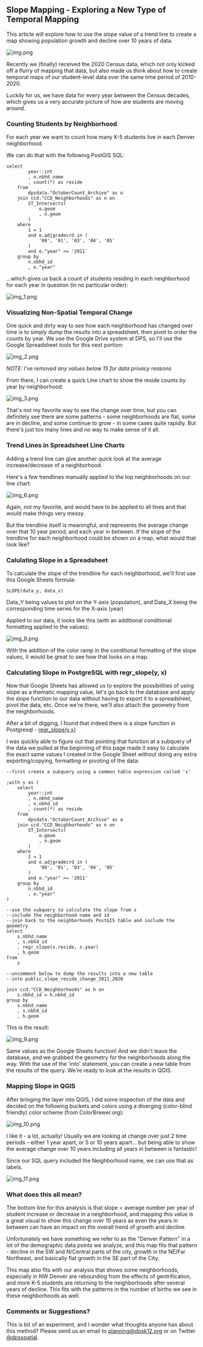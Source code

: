 ## Slope Mapping - Exploring a New Type of Temporal Mapping

This article will explore how to use the slope value of a trend line to create a map showing population growth and decline over 10 years of data. 

![img.png](assets/slopeimg.png)

Recently we (finally) received the 2020 Census data, which not only kicked off a flurry of mapping that data, but also made us think about how to create temporal maps of our student-level data over the same time period of 2010-2020. 

Luckily for us, we have data for every year between the Census decades, which gives us a very accurate picture of how are students are moving around. 

### Counting Students by Neighborhood 

For each year we want to count how many K-5 students live in each Denver neighborhood. 

We can do that with the following PostGIS SQL: 

    select
            year::int
            , n.nbhd_name
            , count(*) as reside
        from
            dpsdata."OctoberCount_Archive" as o
        join ccd."CCD_Neighborhoods" as n on
            ST_Intersects(
                o.geom
                , n.geom
            )
        where
            1 = 1
            and o.adjgradecrd in (
                '00', '01', '03', '04', '05'
            )
            and o."year" >= '2011'
        group by
            n.nbhd_id
            , o."year"

...which gives us back a count of students residing in each neighborhood for each year in question (in no particular order): 

![img_1.png](assets/slopeimg_1.png)

### Visualizing Non-Spatial Temporal Change

One quick and dirty way to see how each neighborhood has changed over time is to simply dump the results into a spreadsheet, then pivot to order the counts by year. We use the Google Drive system at DPS, so I'll use the Google Spreadsheet tools for this next portion: 

![img_2.png](assets/slopeimg_2.png)

 *NOTE: I've removed any values below 15 for data privacy reasons*  

From there, I can create a quick Line chart to show the reside counts by year by neighborhood:

![img_3.png](assets/img_3.png)

That's not my favorite way to see the change over time, but you can definitely see there are some patterns - some neighborhoods are flat, some are in decline, and some continue to grow - in some cases quite rapidly. But there's just too many lines and no way to make sense of it all.

### Trend Lines in Spreadsheet Line Charts

Adding a trend line can give another quick look at the average increase/decrease of a neighborhood. 

Here's a few trendlines manually applied to the top neighborhoods on our line chart:

![img_6.png](assets/img_6.png)

Again, not my favorite, and would have to be applied to all lines and that would make things very messy.

But the trendline itself is meaningful, and represents the average change over that 10 year period, and each year in between. If the slope of the trendline for each neighborhood could be shown on a map, what would that look like? 

### Calulating Slope in a Spreadsheet

To calculate the slope of the trendline for each neighborhood, we'll first use this Google Sheets formula:

    SLOPE(data_y, data_x)

Data_Y being values to plot on the Y-axis (population), and Data_X being the corresponding time series for the X-axis (year)

Applied to our data, it looks like this (with an additional conditional formatting applied to the values):

![img_8.png](assets/img_8.png)

With the addition of the color ramp in the conditional formatting of the slope values, it would be great to see how that looks on a map. 

### Calculating Slope in PostgreSQL with regr_slope(y, x)

Now that Google Sheets has allowed us to explore the possibilities of using slope as a thematic mapping value, let's go back to the database and apply the slope function to our data without having to export it to a spreadsheet, pivot the data, etc. Once we're there, we'll also attach the geometry from the neighborhoods.

After a bit of digging, I found that indeed there is a slope function in Postgresql - [regr_slope(y,x)](https://www.postgresql.org/docs/14/functions-aggregate.html)

I was quickly able to figure out that pointing that function at a subquery of the data we pulled at the beginning of this page made it easy to calculate the exact same values I created in the Google Sheet without doing any extra exporting/copying, formatting or pivoting of the data:

    --first create a subquery using a common table expression called 's'
    
    ;with s as (
        select
            year::int
            , n.nbhd_name
            , n.nbhd_id
            , count(*) as reside
        from
            dpsdata."OctoberCount_Archive" as o
        join ccd."CCD_Neighborhoods" as n on
            ST_Intersects(
                o.geom
                , n.geom
            )
        where
            1 = 1
            and o.adjgradecrd in (
                '00', '01', '03', '04', '05'
            )
            and o."year" >= '2011'
        group by
            n.nbhd_id
            , o."year"
    )
    
    --use the subquery to calculate the slope from s
    --include the neighborhood name and id
    --join back to the neighborhoods PostGIS table and include the geometry 
    select
        s.nbhd_name
        , s.nbhd_id
        , regr_slope(s.reside, s.year)
        , h.geom
    from
        s

    --uncomment below to dump the results into a new table 
    --into public.slope_reside_change_2011_2020
    
    join ccd."CCD_Neighborhoods" as h on
        s.nbhd_id = h.nbhd_id
    group by
        s.nbhd_name
        , s.nbhd_id
        , h.geom

This is the result: 

![img_9.png](assets/img_9.png)

Same values as the Google Sheets function! And we didn't leave the database, and we grabbed the geometry for the neighborhoods along the way. With the use of the 'into' statement, you can create a new table from the results of the query. We're ready to look at the results in QGIS.

### Mapping Slope in QGIS

After bringing the layer into QGIS, I did some inspection of the data and decided on the following buckets and colors using a diverging (color-blind friendly) color scheme (from ColorBrewer.org):

![img_10.png](assets/img_10.png)

I like it - a lot, actually! Usually we are looking at change over just 2 time periods - either 1 year apart, or 5 or 10 years apart... but being able to show the average change over 10 years including all years in between is fantastic!

Since our SQL query included the Neighborhood name, we can use that as labels.

![img_11.png](assets/img_11.png)

### What does this all mean? 
The bottom line for this analysis is that slope = average number per year of student increase or decrease in a neighborhood, and mapping this value is a great visual to show this change over 10 years as even the years in between can have an impact on the overall trend of growth and decline. 

Unfortunately we have something we refer to as the "Denver Pattern" in a lot of the demographic data points we analyze, and this map fits that pattern - decline in the SW and N/Central parts of the city, growth in the NE/Far Northeast, and basically flat growth in the SE part of the City. 

This map also fits with our analysis that shows some neighborhoods, especially in NW Denver are rebounding from the effects of gentrification, and more K-5 students are returning to the neighborhoods after several years of decline. This fits with the patterns in the number of births we see in these neighborhoods as well.

### Comments or Suggestions?

This is bit of an experiment, and I wonder what thoughts anyone has about this method? Please send us an email to [planning@dpsk12.org](mailto:planning@dpsk12.org)  or on Twitter [@dpsspatial](https://twitter.com/dpsspatial). 












